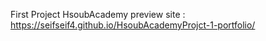 <h>First Project HsoubAcademy</h>
preview site : https://seifseif4.github.io/HsoubAcademyProjct-1-portfolio/
